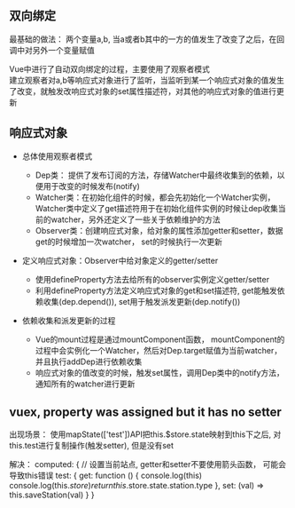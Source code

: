 ## 双向绑定
最基础的做法： 两个变量a,b, 当a或者b其中的一方的值发生了改变了之后，在回调中对另外一个变量赋值

Vue中进行了自动双向绑定的过程，主要使用了观察者模式<br />
建立观察者对a,b等响应式对象进行了监听，当监听到某一个响应式对象的值发生了改变，就触发改响应式对象的set属性描述符，对其他的响应式对象的值进行更新

## 响应式对象
- 总体使用观察者模式
    - Dep类： 提供了发布订阅的方法，存储Watcher中最终收集到的依赖，以便用于改变的时候发布(notify)
    - Watcher类：在初始化组件的时候，都会先初始化一个Watcher实例，Watcher类中定义了get描述符用于在初始化组件实例的时候让dep收集当前的watcher，另外还定义了一些关于依赖维护的方法
    - Observer类：创建响应式对象，给对象的属性添加getter和setter，数据get的时候增加一次watcher， set的时候执行一次更新
    
- 定义响应式对象：Observer中给对象定义的getter/setter
    - 使用defineProperty方法去给所有的observer实例定义getter/setter
    - 利用defineProperty方法定义响应式对象的get和set描述符, get能触发依赖收集(dep.depend()), set用于触发派发更新(dep.notify())

- 依赖收集和派发更新的过程
    - Vue的mount过程是通过mountComponent函数， mountComponent的过程中会实例化一个Watcher，然后对Dep.target赋值为当前watcher，并且执行addDep进行依赖收集
    - 响应式对象的值改变的时候，触发set属性，调用Dep类中的notify方法，通知所有的watcher进行更新


## vuex, property was assigned but it has no setter
出现场景： 
使用mapState(['test'])API把this.$store.state映射到this下之后, 对this.test进行复制操作(触发setter), 但是没有set

解决： 
computed: {
  // 设置当前站点, getter和setter不要使用箭头函数， 可能会导致this错误
  test: {
    <!-- getter -->
    get: function () {
      console.log(this)
      console.log(this.$store)
      return this.$store.state.station.type
    },
    <!-- setter -->
    set: (val) => this.saveStation(val)
  }
}